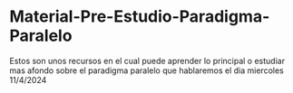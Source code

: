 # Material-Pre-Estudio-Paradigma-Paralelo
Estos son unos recursos en el cual puede aprender lo principal o estudiar mas afondo sobre el paradigma paralelo que hablaremos el dia miercoles 11/4/2024
